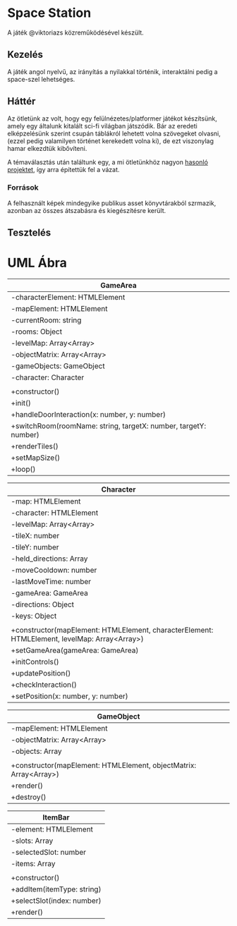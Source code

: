 # Space Station

A játék @viktoriazs közreműködésével készült.

## Kezelés

A játék angol nyelvű, az irányítás a nyilakkal történik, interaktálni pedig a space-szel lehetséges.

## Háttér

Az ötletünk az volt, hogy egy felülnézetes/platformer játékot készítsünk, amely egy általunk kitalált sci-fi világban játszódik. Bár az eredeti elképzelésünk szerint csupán  táblákról lehetett volna szövegeket olvasni, (ezzel pedig valamilyen történet kerekedett volna ki), de ezt viszonylag hamar elkezdtük kibővíteni.

A témaválasztás után találtunk egy, a mi ötletünkhöz nagyon [hasonló projektet](https://codepen.io/punkydrewster713/pen/WNrXPrb), így arra építettük fel a vázat.

### Források

A felhasznált képek mindegyike publikus asset könyvtárakból szrmazik, azonban az összes átszabásra és kiegészítésre került.

## Tesztelés


# UML Ábra

| **GameArea** |
|--------|
| -characterElement: HTMLElement |
| -mapElement: HTMLElement |
| -currentRoom: string |
| -rooms: Object |
| -levelMap: Array<Array<number>> |
| -objectMatrix: Array<Array<number>> |
| -gameObjects: GameObject |
| -character: Character |
||
| +constructor() |
| +init() |
| +handleDoorInteraction(x: number, y: number) |
| +switchRoom(roomName: string, targetX: number, targetY: number) |
| +renderTiles() |
| +setMapSize() |
| +loop() |

| **Character** |
|--------|
| -map: HTMLElement |
| -character: HTMLElement |
| -levelMap: Array<Array<number>> |
| -tileX: number |
| -tileY: number |
| -held_directions: Array<string> |
| -moveCooldown: number |
| -lastMoveTime: number |
| -gameArea: GameArea |
| -directions: Object |
| -keys: Object |
||
| +constructor(mapElement: HTMLElement, characterElement: HTMLElement, levelMap: Array<Array<number>>) |
| +setGameArea(gameArea: GameArea) |
| +initControls() |
| +updatePosition() |
| +checkInteraction() |
| +setPosition(x: number, y: number) |

| GameObject |
|--------|
| -mapElement: HTMLElement |
| -objectMatrix: Array<Array<number>> |
| -objects: Array<HTMLElement> |
||
| +constructor(mapElement: HTMLElement, objectMatrix: Array<Array<number>>) |
| +render() |
| +destroy() |

| **ItemBar** |
|--------|
| -element: HTMLElement |
| -slots: Array<HTMLElement> |
| -selectedSlot: number |
| -items: Array<string> |
||
| +constructor() |
| +addItem(itemType: string) |
| +selectSlot(index: number) |
| +render() |


